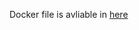 Docker file is avliable in [here](https://drive.google.com/file/d/14EXMwsYJ2rXA90pn49hoVNyw28y3AjPM/view?usp=sharing)
